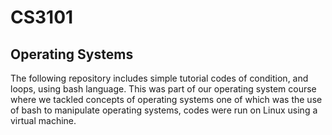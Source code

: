 # CS3101
## Operating Systems

The following repository includes simple tutorial codes of condition, and loops, using bash language. This was part of our operating system course where we tackled concepts of operating systems one of which was the use of bash to manipulate operating systems, codes were run on Linux using a virtual machine. 

